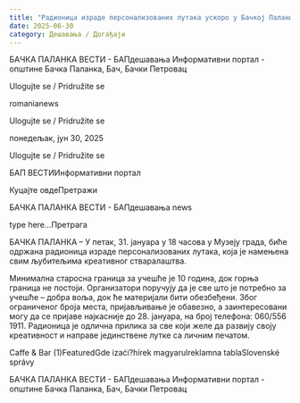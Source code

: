 ```yaml
---
title: "Радионица израде персонализованих лутака ускоро у Бачкој Паланци"
date: 2025-06-30
category: Дешавања / Догађаји
---
```


БАЧКА ПАЛАНКА ВЕСТИ - БАПдешавања Информативни портал - општине Бачка Паланка, Бач, Бачки Петровац

Ulogujte se / Pridružite se

romanianews

Ulogujte se / Pridružite se

понедељак, јун 30, 2025

Ulogujte se / Pridružite se

БАП ВЕСТИИнформативни портал

Куцајте овдеПретражи

БАЧКА ПАЛАНКА ВЕСТИ - БАПдешавања news

type here...Претрага

БАЧКА ПАЛАНКА – У петак, 31. јануара у 18 часова у Музеју града, биће одржана радионица израде персонализованих лутака, која је намењена свим љубитељима креативног стваралаштва.

Минимална старосна граница за учешће је 10 година, док горња граница не постоји.
Организатори поручују да је све што је потребно за учешће – добра воља, док ће материјали бити обезбеђени. Због ограниченог броја места, пријављивање је обавезно, а заинтересовани могу да се пријаве најкасније до 28. јануара, на број телефона: 060/556 1911.
Радионица је одлична прилика за све који желе да развију своју креативност и направе јединствене лутке са личним печатом.

Caffe & Bar (1)FeaturedGde izaći?hírek magyarulreklamna tablaSlovenské správy

БАЧКА ПАЛАНКА ВЕСТИ - БАПдешавања Информативни портал - општине Бачка Паланка, Бач, Бачки Петровац
